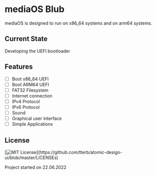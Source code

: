 # mediaOS Blub

mediaOS is designed to run on x86_64 systems and on arm64 systems.

## Current State

Developing the UEFI bootloader

## Features

- [ ]  Boot x86_64 UEFI
- [ ]  Boot ARM64 UEFI
- [ ]  FAT32 Filesystem
- [ ]  Internet connection
- [ ]  IPv4 Protocol
- [ ]  IPv6 Protocol
- [ ]  Sound
- [ ]  Graphical user interface
- [ ]  Simple Applications
## License


[![MIT License](https://img.shields.io/apm/l/atomic-design-ui.svg?)](https://github.com/tterb/atomic-design-ui/blob/master/LICENSEs)

Project started on 22.06.2022

